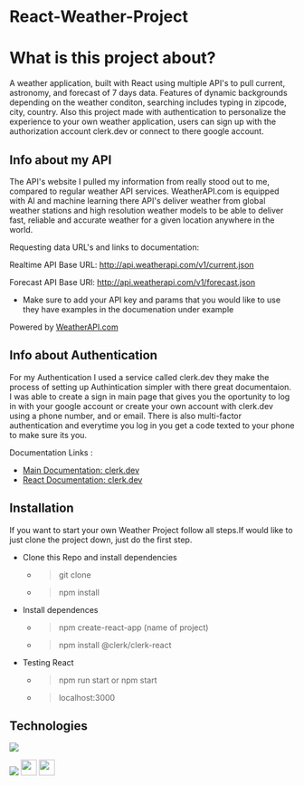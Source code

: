 # React-Weather-Project

# What is this project about?
A weather application, built with React using multiple API's to pull current, astronomy, and forecast of 7 days data. Features of dynamic backgrounds depending on the weather conditon, searching includes typing in zipcode, city, country. Also this project made  with authentication to personalize the experience to your own weather application, users can sign up with the authorization account clerk.dev or connect to there google account.

## Info about my API
 The API's website I pulled my information from really stood out to me, compared to regular weather API services. WeatherAPI.com is equipped with AI and machine learning there API's deliver weather from global weather stations and high resolution weather models to be able to deliver fast, reliable and accurate weather for a given location anywhere in the world.

Requesting data URL's and links to documentation:

Realtime API Base URL: http://api.weatherapi.com/v1/current.json

Forecast API Base URl:   http://api.weatherapi.com/v1/forecast.json

- Make sure to add your API key and params that you would like to use they have examples in the documenation under example

Powered by <a href="https://www.weatherapi.com/" title="Free Weather API">WeatherAPI.com</a>

## Info about Authentication
For my Authentication I used a service called clerk.dev they make the process of setting up Authintication simpler with there great documentaion. I was able to create a sign in main page that gives you the oportunity to log in with your google account or create your own account with clerk.dev using a phone number, and or email. There is also multi-factor authentication and everytime you log in you get a code texted to your phone to make sure its you.

Documentation Links :
- [Main Documentation: clerk.dev]( https://clerk.com/solutions/react-authentication)
- [React Documentation: clerk.dev ](https://clerk.com/docs/quickstarts/get-started-with-create-react-app)

## Installation
  If you want to start your own Weather Project follow all steps.If would like  to just clone the project down, just do the first step.
 
 - Clone this Repo and install dependencies
     
     - >  git clone
     - >  npm install

   
- Install dependences
        
     - > npm create-react-app (name of project)
     - > npm install @clerk/clerk-react

- Testing React
            
     - > npm run start or npm start
     - > localhost:3000



## Technologies 
<a href="https://www.weatherapi.com/" title="Free Weather API"><img src='//cdn.weatherapi.com/v4/images/weatherapi_logo.png' ></a>

  <img src="https://img.shields.io/badge/GIT-E44C30?style=for-the-badge&logo=git&logoColor=white"/> 
<img src="https://shields.io/badge/react-black?logo=react&style=for-the-badge%22" height=28px />        <img src="https://shields.io/badge/JavaScript-F7DF1E?logo=JavaScript&logoColor=000&style=flat-square" height=28px /> 